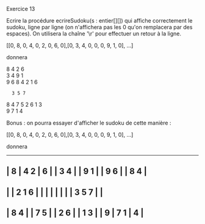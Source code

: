 Exercice 13

Ecrire la procédure ecrireSudoku(s : entier[][]) qui affiche correctement le sudoku, ligne par ligne (on n'affichera pas les 0 qu'on remplacera par des espaces). On utilisera la chaîne '\r' pour effectuer un retour à la ligne.

[[0, 8, 0, 4, 0, 2, 0, 6, 0],[0, 3, 4, 0, 0, 0, 9, 1, 0], ...]

donnera

  8   4   2   6  
  3 4       9 1  
9 6           8 4
      2 1 6      
                 
      3 5 7      
8 4           7 5
  2 6       1 3  
  9   7   1   4  

Bonus : on pourra essayer d'afficher le sudoku de cette manière : 

[[0, 8, 0, 4, 0, 2, 0, 6, 0],[0, 3, 4, 0, 0, 0, 9, 1, 0], ...]

donnera

 -----------------------
|   8   | 4   2 |   6   |
|   3 4 |       | 9 1   |
| 9 6   |       |   8 4 |
 -----------------------
|       | 2 1 6 |       |
|       |       |       |
|       | 3 5 7 |       |
 -----------------------
| 8 4   |       |   7 5 |
|   2 6 |       | 1 3   |
|   9   | 7   1 |   4   |
 -----------------------